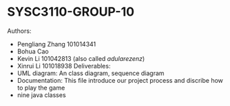# SYSC3110-GROUP-10
Authors:
  * Pengliang Zhang 101014341
  * Bohua Cao 
  * Kevin Li 101042813 (also called _adularezenz_)
  * Xinrui Li 101018938
Deliverables:
  * UML diagram: An class diagram, sequence diagram 
  * Documentation: This file introduce our project process and discribe how to play the game
  * nine java classes
